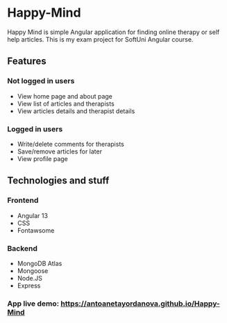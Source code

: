 # Happy-Mind

Happy Mind is simple Angular application for finding online therapy or self help articles. This is my exam project for SoftUni Angular course. 

## Features

### Not logged in users

- View home page and about page
- View list of articles and therapists 
- View articles details and therapist details

### Logged in users

- Write/delete comments for therapists
- Save/remove articles for later
- View profile page

## Technologies and stuff

### Frontend

- Angular 13
- CSS
- Fontawsome

### Backend

- MongoDB Atlas
- Mongoose
- Node.JS
- Express

### App live demo:  https://antoanetayordanova.github.io/Happy-Mind


